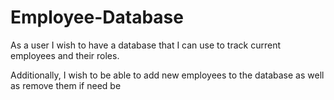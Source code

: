 # Employee-Database


As a user I wish to have a database that I can use to track current employees and their roles.

Additionally, I wish to be able to add new employees to the database as well as remove them if need be